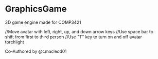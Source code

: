 # GraphicsGame
3D game engine made for COMP3421

//Move avatar with left, right, up, and down arrow keys
//Use space bar to shift from first to third person
//Use "T" key to turn on and off avatar torchlight

Co-Authored by @cmacleod01

